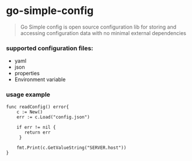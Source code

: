# go-simple-config
> Go Simple config is open source configuration lib for storing and accessing configuration data with no minimal external dependencies
>

### supported configuration files:

- yaml
- json
- properties
- Environment variable

### usage example
```
func readConfig() error{
    c := New()
    err := c.Load("config.json")
    
    if err != nil {
       return err
     }	 
     
    fmt.Print(c.GetValueString("SERVER.host"))
}
```